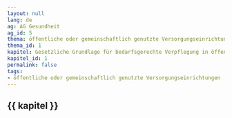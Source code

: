 ```yaml
---
layout: null
lang: de
ag: AG Gesundheit
ag_id: 5
thema: öffentliche oder gemeinschaftlich genutzte Versorgungseinrichtungen
thema_id: 1
kapitel: Gesetzliche Grundlage für bedarfsgerechte Verpflegung in öffentlichen Einrichtungen
kapitel_id: 1
permalink: false
tags:
- öffentliche oder gemeinschaftlich genutzte Versorgungseinrichtungen
---
```


## {{ kapitel }}
